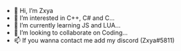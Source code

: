 - 👋 Hi, I’m Zxya
- 👀 I’m interested in C++, C# and C...
- 🌱 I’m currently learning JS and LUA...
- 💞️ I’m looking to collaborate on Coding...
- 📫 If you wanna contact me add my discord (Zxya#5811)
